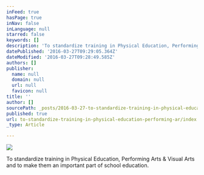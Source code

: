 ```yaml
---
inFeed: true
hasPage: true
inNav: false
inLanguage: null
starred: false
keywords: []
description: 'To standardize training in Physical Education, Performing Arts & Visual Arts and to make them an important part of school education.'
datePublished: '2016-03-27T09:29:05.364Z'
dateModified: '2016-03-27T09:28:49.585Z'
authors: []
publisher:
  name: null
  domain: null
  url: null
  favicon: null
title: ''
author: []
sourcePath: _posts/2016-03-27-to-standardize-training-in-physical-education-performing-ar.md
published: true
url: to-standardize-training-in-physical-education-performing-ar/index.html
_type: Article

---
```

![](https://the-grid-user-content.s3-us-west-2.amazonaws.com/b3654459-a704-402c-b59c-1d5e9e2a9a2b.jpg)

To standardize training in Physical Education, Performing Arts & Visual Arts and to make them an important part of school education.